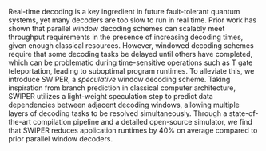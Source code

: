 Real-time decoding is a key ingredient in future fault-tolerant quantum systems, yet many decoders are too slow to run in real time.
Prior work has shown that parallel window decoding schemes can
scalably meet throughput requirements in the presence of increasing decoding times, given enough classical resources. However,
windowed decoding schemes require that some decoding tasks be
delayed until others have completed, which can be problematic during time-sensitive operations such as T gate teleportation, leading
to suboptimal program runtimes. To alleviate this, we introduce
SWIPER, a *speculative* window decoding scheme. Taking inspiration from branch prediction in classical computer architecture,
SWIPER utilizes a light-weight speculation step to predict data dependencies between adjacent decoding windows, allowing multiple
layers of decoding tasks to be resolved simultaneously. Through
a state-of-the-art compilation pipeline and a detailed open-source
simulator, we find that SWIPER reduces application runtimes by
40% on average compared to prior parallel window decoders.